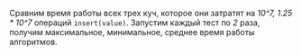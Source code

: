 Сравним время работы всех трех куч, которое они затратят на *10^7, 1.25 * 10^7* операций `insert(value)`. Запустим каждый тест по *2* раза, получим максимальное, минимальное, среднее время работы алгоритмов.

